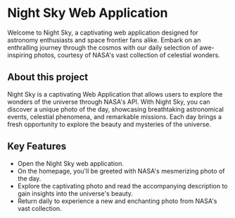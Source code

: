 # Night Sky Web Application
Welcome to Night Sky, a captivating web application designed for astronomy enthusiasts and space frontier fans alike. Embark on an enthralling journey through the cosmos with our daily selection of awe-inspiring photos, courtesy of NASA's vast collection of celestial wonders.


## About this project
Night Sky is a captivating Web Application that allows users to explore the wonders of the universe through NASA's API. With Night Sky, you can discover a unique photo of the day, showcasing breathtaking astronomical events, celestial phenomena, and remarkable missions. Each day brings a fresh opportunity to explore the beauty and mysteries of the universe.


## Key Features
- Open the Night Sky web application.
- On the homepage, you'll be greeted with NASA's mesmerizing photo of the day.
- Explore the captivating photo and read the accompanying description to gain insights into the universe's beauty.
- Return daily to experience a new and enchanting photo from NASA's vast collection.

